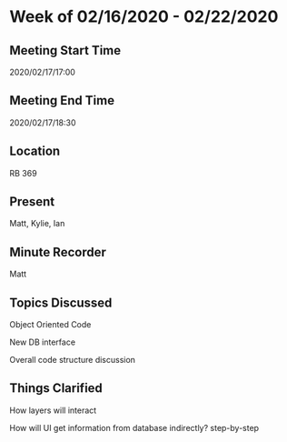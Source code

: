 # Week of 02/16/2020 - 02/22/2020

## Meeting Start Time

2020/02/17/17:00

## Meeting End Time

2020/02/17/18:30

## Location

RB 369

## Present

Matt, Kylie, Ian

## Minute Recorder

Matt

## Topics Discussed

Object Oriented Code 

New DB interface

Overall code structure discussion




## Things Clarified

How layers will interact

How will UI get information from database indirectly? step-by-step